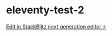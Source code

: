 # eleventy-test-2

[Edit in StackBlitz next generation editor ⚡️](https://stackblitz.com/~/github.com/eppoakkoitda/eleventy-test-2)
